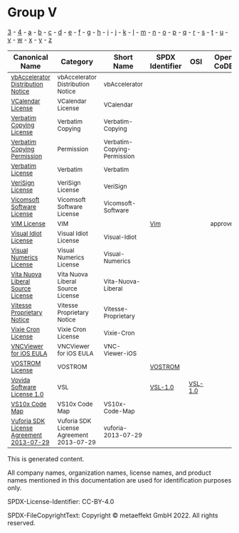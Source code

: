# Group V

[3](../[3]/README.md) -
[4](../[4]/README.md) -
[a](../[a]/README.md) - 
[b](../[b]/README.md) - 
[c](../[c]/README.md) - 
[d](../[d]/README.md) - 
[e](../[e]/README.md) - 
[f](../[f]/README.md) - 
[g](../[g]/README.md) - 
[h](../[h]/README.md) - 
[i](../[i]/README.md) - 
[j](../[j]/README.md) - 
[k](../[k]/README.md) - 
[l](../[l]/README.md) - 
[m](../[m]/README.md) - 
[n](../[n]/README.md) - 
[o](../[o]/README.md) - 
[p](../[p]/README.md) - 
[q](../[q]/README.md) - 
[r](../[r]/README.md) - 
[s](../[s]/README.md) - 
[t](../[t]/README.md) - 
[u](../[u]/README.md) - 
[v](../[v]/README.md) - 
[w](../[w]/README.md) - 
[x](../[x]/README.md) - 
[y](../[y]/README.md) - 
[z](../[z]/README.md)

|Canonical Name|Category|Short Name|SPDX Identifier|OSI|Open CoDE|ScanCode|Matched ScanCode|Type|
| --- | --- | --- | --- | --- | --- | --- | --- | --- |
|<sup>[vbAccelerator Distribution Notice]([vb]/vbAccelerator-Distribution-Notice.yaml)</sup>|<sup>vbAccelerator Distribution Notice</sup>|<sup>vbAccelerator</sup>| | |<sup> </sup>|<sup>[vbaccelerator](https://github.com/nexB/scancode-toolkit/blob/develop/src/licensedcode/data/licenses/vbaccelerator.LICENSE)</sup>|<sup>[vbaccelerator](https://github.com/nexB/scancode-toolkit/blob/develop/src/licensedcode/data/licenses/vbaccelerator.LICENSE)</sup>|<sup>terms</sup>|
|<sup>[VCalendar License]([vc]/VCalendar-License.yaml)</sup>|<sup>VCalendar License</sup>|<sup>VCalendar</sup>| | |<sup> </sup>|<sup>[vcalendar](https://github.com/nexB/scancode-toolkit/blob/develop/src/licensedcode/data/licenses/vcalendar.LICENSE)</sup>|<sup>[vcalendar](https://github.com/nexB/scancode-toolkit/blob/develop/src/licensedcode/data/licenses/vcalendar.LICENSE)</sup>|<sup>terms</sup>|
|<sup>[Verbatim Copying License]([ve]/Verbatim-Copying-License.yaml)</sup>|<sup>Verbatim Copying</sup>|<sup>Verbatim-Copying</sup>| | |<sup> </sup>| |<sup>[latex2e](https://github.com/nexB/scancode-toolkit/blob/develop/src/licensedcode/data/licenses/latex2e.LICENSE)</sup>|<sup>terms</sup>|
|<sup>[Verbatim Copying Permission]([ve]/Verbatim-Copying-Permission.yaml)</sup>|<sup>Permission</sup>|<sup>Verbatim-Copying-Permission</sup>| | |<sup> </sup>| |<sup>[latex2e](https://github.com/nexB/scancode-toolkit/blob/develop/src/licensedcode/data/licenses/latex2e.LICENSE)</sup>|<sup>terms</sup>|
|<sup>[Verbatim License]([ve]/Verbatim-License.yaml)</sup>|<sup>Verbatim</sup>|<sup>Verbatim</sup>| | |<sup> </sup>|<sup>[verbatim-manual](https://github.com/nexB/scancode-toolkit/blob/develop/src/licensedcode/data/licenses/verbatim-manual.LICENSE)</sup>|<sup>[verbatim-manual](https://github.com/nexB/scancode-toolkit/blob/develop/src/licensedcode/data/licenses/verbatim-manual.LICENSE)</sup>|<sup>terms</sup>|
|<sup>[VeriSign License]([ve]/VeriSign-License.yaml)</sup>|<sup>VeriSign License</sup>|<sup>VeriSign</sup>| | |<sup> </sup>|<sup>[verisign](https://github.com/nexB/scancode-toolkit/blob/develop/src/licensedcode/data/licenses/verisign.LICENSE)</sup>|<sup>[verisign](https://github.com/nexB/scancode-toolkit/blob/develop/src/licensedcode/data/licenses/verisign.LICENSE)</sup>|<sup>terms</sup>|
|<sup>[Vicomsoft Software License]([vi]/Vicomsoft-Software-License.yaml)</sup>|<sup>Vicomsoft Software License</sup>|<sup>Vicomsoft-Software</sup>| | |<sup> </sup>|<sup>[vicomsoft-software](https://github.com/nexB/scancode-toolkit/blob/develop/src/licensedcode/data/licenses/vicomsoft-software.LICENSE)</sup>|<sup>[vicomsoft-software](https://github.com/nexB/scancode-toolkit/blob/develop/src/licensedcode/data/licenses/vicomsoft-software.LICENSE)</sup>|<sup>terms</sup>|
|<sup>[VIM License]([vi]/VIM-License.yaml)</sup>|<sup>VIM</sup>|<sup> </sup>|<sup>[Vim](https://spdx.org/licenses/Vim.html)</sup>| |<sup>approved</sup>|<sup>[vim](https://github.com/nexB/scancode-toolkit/blob/develop/src/licensedcode/data/licenses/vim.LICENSE)</sup>|<sup>[vim](https://github.com/nexB/scancode-toolkit/blob/develop/src/licensedcode/data/licenses/vim.LICENSE)</sup>|<sup>terms</sup>|
|<sup>[Visual Idiot License]([vi]/Visual-Idiot-License.yaml)</sup>|<sup>Visual Idiot License</sup>|<sup>Visual-Idiot</sup>| | |<sup> </sup>|<sup>[visual-idiot](https://github.com/nexB/scancode-toolkit/blob/develop/src/licensedcode/data/licenses/visual-idiot.LICENSE)</sup>|<sup>[other-permissive](https://github.com/nexB/scancode-toolkit/blob/develop/src/licensedcode/data/licenses/other-permissive.LICENSE)</sup>|<sup>terms</sup>|
|<sup>[Visual Numerics License]([vi]/Visual-Numerics-License.yaml)</sup>|<sup>Visual Numerics License</sup>|<sup>Visual-Numerics</sup>| | |<sup> </sup>|<sup>[visual-numerics](https://github.com/nexB/scancode-toolkit/blob/develop/src/licensedcode/data/licenses/visual-numerics.LICENSE)</sup>|<sup>[visual-numerics](https://github.com/nexB/scancode-toolkit/blob/develop/src/licensedcode/data/licenses/visual-numerics.LICENSE)</sup>|<sup>terms</sup>|
|<sup>[Vita Nuova Liberal Source License]([vi]/Vita-Nuova-Liberal-Source-License.yaml)</sup>|<sup>Vita Nuova Liberal Source License</sup>|<sup>Vita-Nuova-Liberal</sup>| | |<sup> </sup>|<sup>[vita-nuova-liberal](https://github.com/nexB/scancode-toolkit/blob/develop/src/licensedcode/data/licenses/vita-nuova-liberal.LICENSE)</sup>| |<sup>terms</sup>|
|<sup>[Vitesse Proprietary Notice]([vi]/Vitesse-Proprietary-Notice.yaml)</sup>|<sup>Vitesse Proprietary Notice</sup>|<sup>Vitesse-Proprietary</sup>| | |<sup> </sup>|<sup>[vitesse-prop](https://github.com/nexB/scancode-toolkit/blob/develop/src/licensedcode/data/licenses/vitesse-prop.LICENSE)</sup>|<sup>[vitesse-prop](https://github.com/nexB/scancode-toolkit/blob/develop/src/licensedcode/data/licenses/vitesse-prop.LICENSE)</sup>|<sup>terms</sup>|
|<sup>[Vixie Cron License]([vi]/Vixie-Cron-License.yaml)</sup>|<sup>Vixie Cron License</sup>|<sup>Vixie-Cron</sup>| | |<sup> </sup>|<sup>[vixie-cron](https://github.com/nexB/scancode-toolkit/blob/develop/src/licensedcode/data/licenses/vixie-cron.LICENSE)</sup>|<sup>[vixie-cron](https://github.com/nexB/scancode-toolkit/blob/develop/src/licensedcode/data/licenses/vixie-cron.LICENSE)</sup>|<sup>terms</sup>|
|<sup>[VNCViewer for iOS EULA]([vn]/VNCViewer-for-iOS-EULA.yaml)</sup>|<sup>VNCViewer for iOS EULA</sup>|<sup>VNC-Viewer-iOS</sup>| | |<sup> </sup>|<sup>[vnc-viewer-ios](https://github.com/nexB/scancode-toolkit/blob/develop/src/licensedcode/data/licenses/vnc-viewer-ios.LICENSE)</sup>|<sup>[vnc-viewer-ios](https://github.com/nexB/scancode-toolkit/blob/develop/src/licensedcode/data/licenses/vnc-viewer-ios.LICENSE)</sup>|<sup>terms</sup>|
|<sup>[VOSTROM License]([vo]/VOSTROM-License.yaml)</sup>|<sup>VOSTROM</sup>|<sup> </sup>|<sup>[VOSTROM](https://spdx.org/licenses/VOSTROM.html)</sup>| |<sup> </sup>|<sup>[vostrom](https://github.com/nexB/scancode-toolkit/blob/develop/src/licensedcode/data/licenses/vostrom.LICENSE)</sup>|<sup>[vostrom](https://github.com/nexB/scancode-toolkit/blob/develop/src/licensedcode/data/licenses/vostrom.LICENSE)</sup>|<sup>terms</sup>|
|<sup>[Vovida Software License 1.0]([vo]/Vovida-Software-License-1.0.yaml)</sup>|<sup>VSL</sup>|<sup> </sup>|<sup>[VSL-1.0](https://spdx.org/licenses/VSL-1.0.html)</sup>|<sup>[VSL-1.0](https://opensource.org/licenses/VSL-1.0)</sup>|<sup> </sup>|<sup>[vsl-1.0](https://github.com/nexB/scancode-toolkit/blob/develop/src/licensedcode/data/licenses/vsl-1.0.LICENSE)</sup>|<sup>[vsl-1.0](https://github.com/nexB/scancode-toolkit/blob/develop/src/licensedcode/data/licenses/vsl-1.0.LICENSE)</sup>|<sup>terms</sup>|
|<sup>[VS10x Code Map]([vs]/VS10x-Code-Map.yaml)</sup>|<sup>VS10x Code Map</sup>|<sup>VS10x-Code-Map</sup>| | |<sup> </sup>|<sup>[vs10x-code-map](https://github.com/nexB/scancode-toolkit/blob/develop/src/licensedcode/data/licenses/vs10x-code-map.LICENSE)</sup>|<sup>[vs10x-code-map](https://github.com/nexB/scancode-toolkit/blob/develop/src/licensedcode/data/licenses/vs10x-code-map.LICENSE)</sup>|<sup>terms</sup>|
|<sup>[Vuforia SDK License Agreement 2013-07-29]([vu]/Vuforia-SDK-License-Agreement-2013-07-29.yaml)</sup>|<sup>Vuforia SDK License Agreement 2013-07-29</sup>|<sup>vuforia-2013-07-29</sup>| | |<sup> </sup>|<sup>[vuforia-2013-07-29](https://github.com/nexB/scancode-toolkit/blob/develop/src/licensedcode/data/licenses/vuforia-2013-07-29.LICENSE)</sup>| |<sup>terms</sup>|

This is generated content.

All company names, organization names, license names, and product names mentioned in this documentation are used for identification purposes only.

SPDX-License-Identifier: CC-BY-4.0

SPDX-FileCopyrightText: Copyright © metaeffekt GmbH 2022. All rights reserved.
